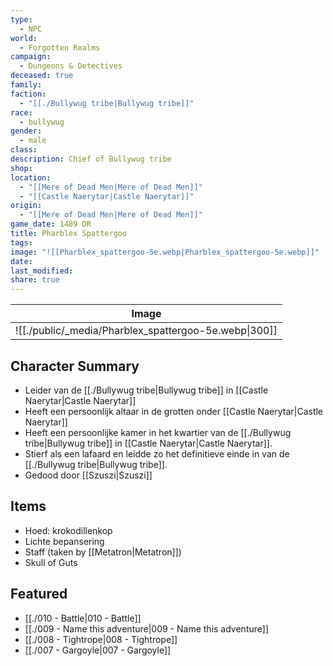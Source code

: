```yaml
---
type:
  - NPC
world:
  - Forgotten Realms
campaign:
  - Dungeons & Detectives
deceased: true
family: 
faction:
  - "[[./Bullywug tribe|Bullywug tribe]]"
race:
  - bullywug
gender:
  - male
class: 
description: Chief of Bullywug tribe
shop: 
location:
  - "[[Mere of Dead Men|Mere of Dead Men]]"
  - "[[Castle Naerytar|Castle Naerytar]]"
origin:
  - "[[Mere of Dead Men|Mere of Dead Men]]"
game_date: 1489 DR
title: Pharblex Spattergoo
tags: 
image: "![[Pharblex_spattergoo-5e.webp|Pharblex_spattergoo-5e.webp]]"
date: 
last_modified: 
share: true
---
```


| Image                                               |
| --------------------------------------------------- |
| ![[./public/_media/Pharblex_spattergoo-5e.webp\|300]] |

## Character Summary
- Leider van de [[./Bullywug tribe|Bullywug tribe]] in [[Castle Naerytar|Castle Naerytar]]
- Heeft een persoonlijk altaar in de grotten onder [[Castle Naerytar|Castle Naerytar]]
- Heeft een persoonlijke kamer in het kwartier van de  [[./Bullywug tribe|Bullywug tribe]] in [[Castle Naerytar|Castle Naerytar]].
- Stierf als een lafaard en leidde zo het definitieve einde in van de [[./Bullywug tribe|Bullywug tribe]].
- Gedood door [[Szuszi|Szuszi]]
## Items
- Hoed: krokodillenkop
- Lichte bepansering
- Staff (taken by [[Metatron|Metatron]])
- Skull of Guts
## Featured
- [[./010 - Battle|010 - Battle]]
- [[./009 - Name this adventure|009 - Name this adventure]]
- [[./008 - Tightrope|008 - Tightrope]]
- [[./007 - Gargoyle|007 - Gargoyle]]





